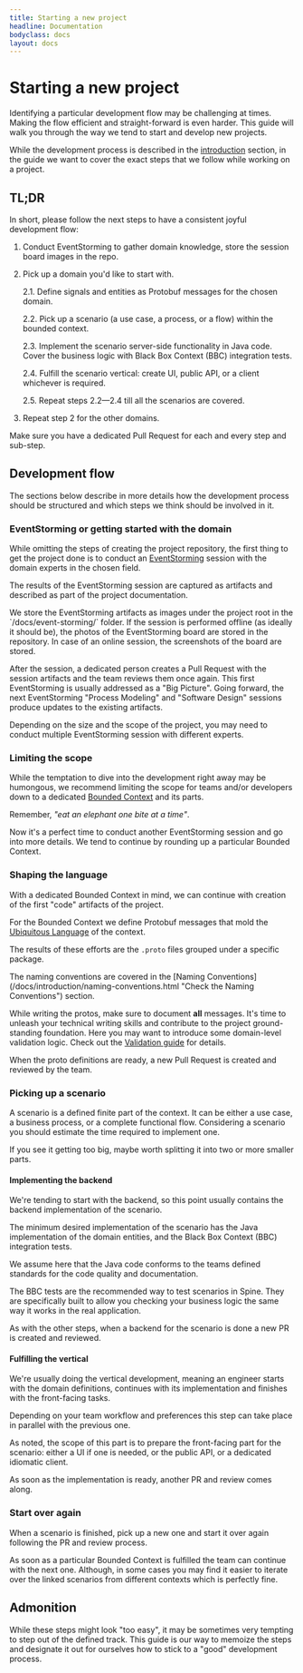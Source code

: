 ```yaml
---
title: Starting a new project
headline: Documentation
bodyclass: docs
layout: docs
---
```


# Starting a new project

<p class="lead">Identifying a particular development flow may be challenging at times. 
Making the flow efficient and straight-forward is even harder. This guide will walk you through 
the way we tend to start and develop new projects.</p>

While the development process is described in the [introduction](/docs/introduction 
"Check the Introduction") section, in the guide we want to cover the exact steps that we follow 
while working on a project.

## TL;DR 

In short, please follow the next steps to have a consistent joyful development flow:

1. Conduct EventStorming to gather domain knowledge, store the session board images in the repo.

2. Pick up a domain you'd like to start with.

    2.1. Define signals and entities as Protobuf messages for the chosen domain.

    2.2. Pick up a scenario (a use case, a process, or a flow) within the bounded context.
    
    2.3. Implement the scenario server-side functionality in Java code. Cover the business logic
        with Black Box Context (BBC) integration tests.
        
    2.4. Fulfill the scenario vertical: create UI, public API, or a client whichever is required.
    
    2.5. Repeat steps 2.2—2.4 till all the scenarios are covered.

3. Repeat step 2 for the other domains.

Make sure you have a dedicated Pull Request for each and every step and sub-step.

## Development flow

The sections below describe in more details how the development process should be structured
and which steps we think should be involved in it.

### EventStorming or getting started with the domain

While omitting the steps of creating the project repository, the first thing to get the project
done is to conduct an [EventStorming](https://eventstorming.com "Learn more about EventStorming") 
session with the domain experts in the chosen field.

The results of the EventStorming session are captured as artifacts and described as part of the 
project documentation.

<p class="note">We store the EventStorming artifacts as images under the project root in the 
`/docs/event-storming/` folder. If the session is performed offline (as ideally it should be), 
the photos of the EventStorming board are stored in the repository. In case of an online 
session, the screenshots of the board are stored.</p>

<!-- TODO:2020-07-17:yuri-sergiichuk: Add photos/screenshots of conducted EventStorming sessions.
maybe blend them together as a collage. -->

After the session, a dedicated person creates a Pull Request with the session artifacts and the 
team reviews them once again. This first EventStorming is usually addressed as a "Big Picture". 
Going forward, the next EventStorming "Process Modeling" and "Software Design" sessions 
produce updates to the existing artifacts.

Depending on the size and the scope of the project, you may need to conduct multiple EventStorming 
session with different experts.

### Limiting the scope

While the temptation to dive into the development right away may be humongous, we recommend limiting
the scope for teams and/or developers down to a dedicated 
[Bounded Context](/docs/introduction/concepts.html#bounded-context) and its parts.

<p class="note">Remember, <i>"eat an elephant one bite at a time"</i>.</p>

Now it's a perfect time to conduct another EventStorming session and go into more details. 
We tend to continue by rounding up a particular Bounded Context.

### Shaping the language

With a dedicated Bounded Context in mind, we can continue with creation of the first "code" 
artifacts of the project. 

For the Bounded Context we define Protobuf messages that mold the 
[Ubiquitous Language](https://martinfowler.com/bliki/UbiquitousLanguage.html 
"Learn more about the Ubiquitous Language") of the context. 

The results of these efforts are the `.proto` files grouped under a specific package.

<!-- TODO:2020-07-17:ysergiichuk: add an example of such a package structure -->

<p class="note">The naming conventions are covered in the 
[Naming Conventions](/docs/introduction/naming-conventions.html "Check the Naming Conventions") 
section.</p>

<!-- TODO:2020-07-17:yuri-sergiichuk: Add examples of the .proto files and folders structure. -->  

While writing the protos, make sure to document **all** messages. It's time to unleash 
your technical writing skills and contribute to the project ground-standing foundation. 
Here you may want to introduce some domain-level validation logic. Check out the 
[Validation guide](/docs/guides/validation.html "Learn more about Validation") for details. 

When the proto definitions are ready, a new Pull Request is created and reviewed by the team.

### Picking up a scenario

A scenario is a defined finite part of the context. It can be either a use case, a business process, 
or a complete functional flow. Considering a scenario you should estimate the time required to 
implement one.

If you see it getting too big, maybe worth splitting it into two or more smaller parts.

#### Implementing the backend

We're tending to start with the backend, so this point usually contains the backend implementation
of the scenario.

The minimum desired implementation of the scenario has the Java implementation of the domain
entities, and the Black Box Context (BBC) integration tests. 

We assume here that the Java code conforms to the teams defined standards for the code quality 
and documentation. 

The BBC tests are the recommended way to test scenarios in Spine. They are specifically 
built to allow you checking your business logic the same way it works in the real application.

<!-- //TODO:2020-07-20:yuri-sergiichuk: add links to the BBC examples/guides -->

As with the other steps, when a backend for the scenario is done a new PR is created and reviewed.

#### Fulfilling the vertical

We're usually doing the vertical development, meaning an engineer starts with 
the domain definitions, continues with its implementation and finishes with the front-facing tasks.

Depending on your team workflow and preferences this step can take place in parallel 
with the previous one.

As noted, the scope of this part is to prepare the front-facing part for the scenario: 
either a UI if one is needed, or the public API, or a dedicated idiomatic client.

As soon as the implementation is ready, another PR and review comes along.

### Start over again

When a scenario is finished, pick up a new one and start it over again following the PR and review
process.

As soon as a particular Bounded Context is fulfilled the team can continue with the next one.
Although, in some cases you may find it easier to iterate over the linked scenarios from 
different contexts which is perfectly fine.

## Admonition

While these steps might look "too easy", it may be sometimes very tempting to step out of the 
defined track. This guide is our way to memoize the steps and designate it out for ourselves how
to stick to a "good" development process.
